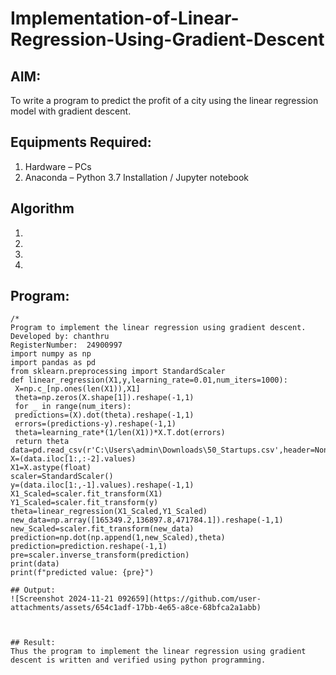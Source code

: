 # Implementation-of-Linear-Regression-Using-Gradient-Descent

## AIM:
To write a program to predict the profit of a city using the linear regression model with gradient descent.

## Equipments Required:
1. Hardware – PCs
2. Anaconda – Python 3.7 Installation / Jupyter notebook

## Algorithm
1. 
2. 
3. 
4. 

## Program:
```
/*
Program to implement the linear regression using gradient descent.
Developed by: chanthru
RegisterNumber:  24900997
import numpy as np
import pandas as pd
from sklearn.preprocessing import StandardScaler
def linear_regression(X1,y,learning_rate=0.01,num_iters=1000):
 X=np.c_[np.ones(len(X1)),X1]
 theta=np.zeros(X.shape[1]).reshape(-1,1)
 for _ in range(num_iters):
 predictions=(X).dot(theta).reshape(-1,1)
 errors=(predictions-y).reshape(-1,1)
 theta=learning_rate*(1/len(X1))*X.T.dot(errors)
 return theta
data=pd.read_csv(r'C:\Users\admin\Downloads\50_Startups.csv',header=None)
X=(data.iloc[1:,:-2].values)
X1=X.astype(float)
scaler=StandardScaler()
y=(data.iloc[1:,-1].values).reshape(-1,1)
X1_Scaled=scaler.fit_transform(X1)
Y1_Scaled=scaler.fit_transform(y)
theta=linear_regression(X1_Scaled,Y1_Scaled)
new_data=np.array([165349.2,136897.8,471784.1]).reshape(-1,1)
new_Scaled=scaler.fit_transform(new_data)
prediction=np.dot(np.append(1,new_Scaled),theta)
prediction=prediction.reshape(-1,1)
pre=scaler.inverse_transform(prediction)
print(data)
print(f"predicted value: {pre}")

## Output:
![Screenshot 2024-11-21 092659](https://github.com/user-attachments/assets/654c1adf-17bb-4e65-a8ce-68bfca2a1abb)



## Result:
Thus the program to implement the linear regression using gradient descent is written and verified using python programming.
